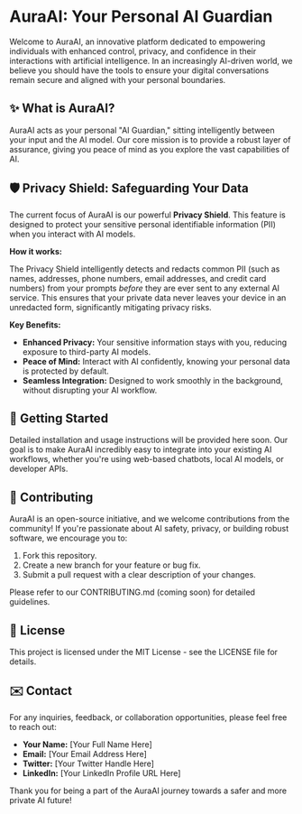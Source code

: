 # **AuraAI: Your Personal AI Guardian**

Welcome to AuraAI, an innovative platform dedicated to empowering individuals with enhanced control, privacy, and confidence in their interactions with artificial intelligence. In an increasingly AI-driven world, we believe you should have the tools to ensure your digital conversations remain secure and aligned with your personal boundaries.

## **✨ What is AuraAI?**

AuraAI acts as your personal "AI Guardian," sitting intelligently between your input and the AI model. Our core mission is to provide a robust layer of assurance, giving you peace of mind as you explore the vast capabilities of AI.

## **🛡️ Privacy Shield: Safeguarding Your Data**

The current focus of AuraAI is our powerful **Privacy Shield**. This feature is designed to protect your sensitive personal identifiable information (PII) when you interact with AI models.

**How it works:**

The Privacy Shield intelligently detects and redacts common PII (such as names, addresses, phone numbers, email addresses, and credit card numbers) from your prompts *before* they are ever sent to any external AI service. This ensures that your private data never leaves your device in an unredacted form, significantly mitigating privacy risks.

**Key Benefits:**

* **Enhanced Privacy:** Your sensitive information stays with you, reducing exposure to third-party AI models.  
* **Peace of Mind:** Interact with AI confidently, knowing your personal data is protected by default.  
* **Seamless Integration:** Designed to work smoothly in the background, without disrupting your AI workflow.

## **🚀 Getting Started**

Detailed installation and usage instructions will be provided here soon. Our goal is to make AuraAI incredibly easy to integrate into your existing AI workflows, whether you're using web-based chatbots, local AI models, or developer APIs.

## **🤝 Contributing**

AuraAI is an open-source initiative, and we welcome contributions from the community\! If you're passionate about AI safety, privacy, or building robust software, we encourage you to:

1. Fork this repository.  
2. Create a new branch for your feature or bug fix.  
3. Submit a pull request with a clear description of your changes.

Please refer to our CONTRIBUTING.md (coming soon) for detailed guidelines.

## **📄 License**

This project is licensed under the MIT License \- see the LICENSE file for details.

## **✉️ Contact**

For any inquiries, feedback, or collaboration opportunities, please feel free to reach out:

* **Your Name:** \[Your Full Name Here\]  
* **Email:** \[Your Email Address Here\]  
* **Twitter:** \[Your Twitter Handle Here\]  
* **LinkedIn:** \[Your LinkedIn Profile URL Here\]

Thank you for being a part of the AuraAI journey towards a safer and more private AI future\!